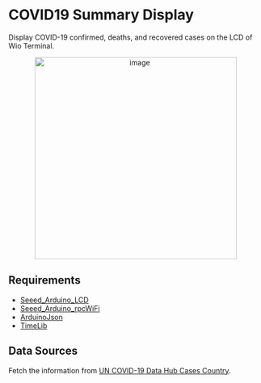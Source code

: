 COVID19 Summary Display
=======================

Display COVID-19 confirmed, deaths, and recovered cases on the LCD of Wio Terminal.

<div style="text-align:center">
    <img src="https://i.imgur.com/C7ilaAu.jpg" alt="image" width="400"/>
</div>

## Requirements
- [Seeed_Arduino_LCD](https://github.com/Seeed-Studio/Seeed_Arduino_LCD)
- [Seeed_Arduino_rpcWiFi](https://github.com/Seeed-Studio/Seeed_Arduino_rpcWiFi)
- [ArduinoJson](https://github.com/bblanchon/ArduinoJson)
- [TimeLib](https://github.com/PaulStoffregen/Time)

## Data Sources
Fetch the information from [UN COVID-19 Data Hub Cases Country](https://covid-19-data.unstatshub.org/datasets/1cb306b5331945548745a5ccd290188e_2).
